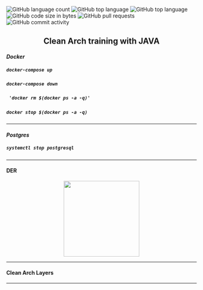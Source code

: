 ![GitHub language count](https://img.shields.io/github/languages/count/naereloire/java-clean-arch-training?color=gre&style=plastic)
![GitHub top language](https://img.shields.io/github/languages/top/naereloire/java-clean-arch-training?color=orange&style=plastic)
![GitHub top language](https://img.shields.io/github/languages/top/naereloire/java-clean-arch-training?label=spring%20boot&style=plastic)
![GitHub code size in bytes](https://img.shields.io/github/languages/code-size/naereloire/java-clean-arch-training?color=yellow&style=plastic)
![GitHub pull requests](https://img.shields.io/github/issues-pr-raw/naereloire/java-clean-arch-training?style=plastic)
![GitHub commit activity](https://img.shields.io/github/commit-activity/y/naereloire/java-clean-arch-training?style=plastic)
<h2 align='center'>Clean Arch training with JAVA</h2>

#### *Docker*
##### `docker-compose up`
##### `docker-compose down`
##### ` 'docker rm $(docker ps -a -q)'`
##### `docker stop $(docker ps -a -q)`
****
#### *Postgres*
##### `systemctl stop postgresql`
****
#### DER

<p align="center">
<img src=".java-clean-arch-training/images/der" width="200" height="200">
</p>

****
#### Clean Arch Layers
****
